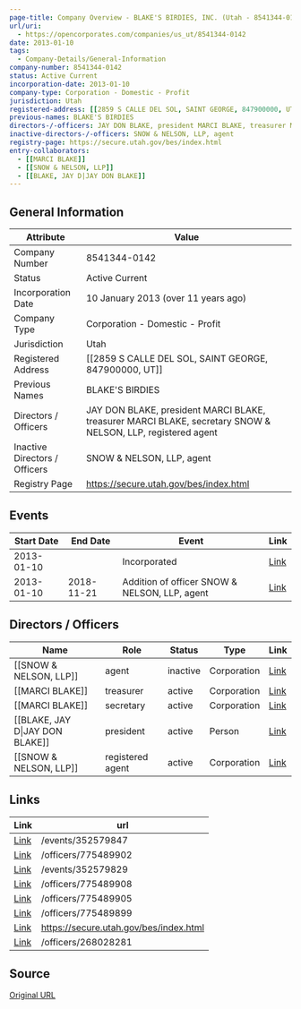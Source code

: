 ```yaml
---
page-title: Company Overview - BLAKE'S BIRDIES, INC. (Utah - 8541344-0142)
url/uri:
  - https://opencorporates.com/companies/us_ut/8541344-0142
date: 2013-01-10
tags:
  - Company-Details/General-Information
company-number: 8541344-0142
status: Active Current
incorporation-date: 2013-01-10
company-type: Corporation - Domestic - Profit
jurisdiction: Utah
registered-address: [[2859 S CALLE DEL SOL, SAINT GEORGE, 847900000, UT]]
previous-names: BLAKE'S BIRDIES
directors-/-officers: JAY DON BLAKE, president MARCI BLAKE, treasurer MARCI BLAKE, secretary SNOW & NELSON, LLP, registered agent
inactive-directors-/-officers: SNOW & NELSON, LLP, agent
registry-page: https://secure.utah.gov/bes/index.html
entry-collaborators:
  - [[MARCI BLAKE]]
  - [[SNOW & NELSON, LLP]]
  - [[BLAKE, JAY D|JAY DON BLAKE]]
---
```


## General Information
| Attribute          | Value                                       |
|--------------------|---------------------------------------------|
| Company Number     | 8541344-0142                                |
| Status             | Active Current                              |
| Incorporation Date | 10 January 2013 (over 11 years ago)         |
| Company Type       | Corporation - Domestic - Profit             |
| Jurisdiction       | Utah                                        |
| Registered Address | [[2859 S CALLE DEL SOL, SAINT GEORGE, 847900000, UT]] |
| Previous Names     | BLAKE'S BIRDIES                             |
| Directors / Officers | JAY DON BLAKE, president MARCI BLAKE, treasurer MARCI BLAKE, secretary SNOW & NELSON, LLP, registered agent |
| Inactive Directors / Officers | SNOW & NELSON, LLP, agent                   |
| Registry Page      | https://secure.utah.gov/bes/index.html      |

## Events

| Start Date | End Date   | Event                                                   | Link |
|------------|------------|-------------------------------------------------------|------|
| 2013-01-10 |            | Incorporated                                            | [Link](https://opencorporates.com/events/352579847) |
| 2013-01-10 | 2018-11-21 | Addition of officer SNOW & NELSON, LLP, agent           | [Link](https://opencorporates.com/events/352579829) |

## Directors / Officers
| Name                 | Role            | Status     | Type        | Link |
|----------------------|-----------------|------------|-------------|------|
| [[SNOW & NELSON, LLP]] | agent           | inactive   | Corporation | [Link](https://opencorporates.com/officers/268028281) |
| [[MARCI BLAKE]]      | treasurer       | active     | Corporation | [Link](https://opencorporates.com/officers/775489899) |
| [[MARCI BLAKE]]      | secretary       | active     | Corporation | [Link](https://opencorporates.com/officers/775489902) |
| [[BLAKE, JAY D\|JAY DON BLAKE]] | president       | active     | Person      | [Link](https://opencorporates.com/officers/775489905) |
| [[SNOW & NELSON, LLP]] | registered agent | active     | Corporation | [Link](https://opencorporates.com/officers/775489908) |

## Links
| Link   | url                            
|--------|--------------------------------|
| [Link](/events/352579847) |/events/352579847             |
| [Link](/officers/775489902) |/officers/775489902           |
| [Link](/events/352579829) |/events/352579829             |
| [Link](/officers/775489908) |/officers/775489908           |
| [Link](/officers/775489905) |/officers/775489905           |
| [Link](/officers/775489899) |/officers/775489899           |
| [Link](https://secure.utah.gov/bes/index.html) |https://secure.utah.gov/bes/index.html|
| [Link](/officers/268028281) |/officers/268028281           |

## Source
[Original URL](https://opencorporates.com/companies/us_ut/8541344-0142)
